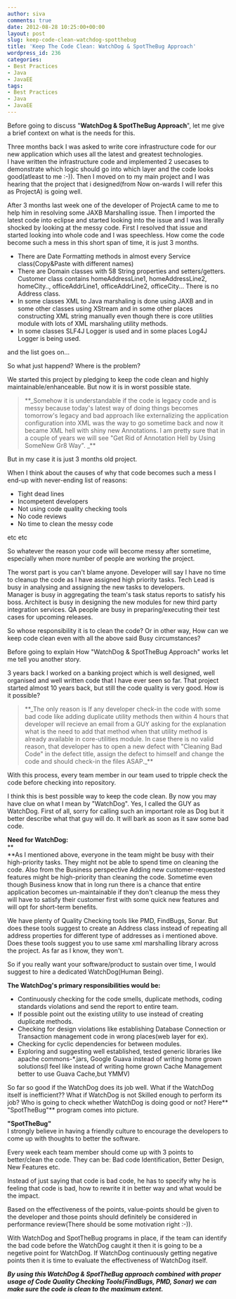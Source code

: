 ```yaml
---
author: siva
comments: true
date: 2012-08-28 10:25:00+00:00
layout: post
slug: keep-code-clean-watchdog-spotthebug
title: 'Keep The Code Clean: WatchDog & SpotTheBug Approach'
wordpress_id: 236
categories:
- Best Practices
- Java
- JavaEE
tags:
- Best Practices
- Java
- JavaEE
---
```


  
Before going to discuss "**WatchDog & SpotTheBug Approach**", let me give a brief context on what is the needs for this.  
  
Three months back I was asked to write core infrastructure code for our new application which uses all the latest and greatest technologies.  
I have written the infrastructure code and implemented 2 usecases to demonstrate which logic should go into which layer and the code looks good(atleast to me :-)). Then I moved on to my main project and I was hearing that the project that i designed(from Now on-wards I will refer this as ProjectA) is going well.  
  
After 3 months last week one of the developer of ProjectA came to me to help him in resolving some JAXB Marshalling issue. Then I imported the latest code into eclipse and started looking into the issue and I was literally shocked by looking at the messy code. First I resolved that issue and started looking into whole code and I was speechless. How come the code become such a mess in this short span of time, it is just 3 months.  
  
  


  * There are Date Formatting methods in almost every Service class(Copy&Paste with different names)
  * There are Domain classes with 58 String properties and setters/getters. Customer class contains homeAddressLine1, homeAddressLine2, homeCity.., officeAddrLine1, officeAddrLine2, officeCity... There is no Address class.
  * In some classes XML to Java marshaling is done using JAXB and in some other classes using XStream and in some other places constructing XML string manually even though there is core utilities module with lots of XML marshaling utility methods.
  * In some classes SLF4J Logger is used and in some places Log4J Logger is being used.
  
and the list goes on...  
  
So what just happend? Where is the problem?  
  
We started this project by pledging to keep the code clean and highly maintainable/enhanceable. But now it is in worst possible state.  
  


<blockquote>**_Somehow it is understandable if the code is legacy code and is messy because today's latest way of doing things becomes tomorrow's legacy and bad approach like externalizing the application configuration into XML was the way to go sometime back and now it became XML hell with shiny new Annotations. I am pretty sure that in a couple of years we will see "Get Rid of Annotation Hell by Using SomeNew Gr8 Way". _**</blockquote>

  
But in my case it is just 3 months old project.  
  
When I think about the causes of why that code becomes such a mess I end-up with never-ending list of reasons:  
  


  * Tight dead lines
  * Incompetent developers
  * Not using code quality checking tools
  * No code reviews
  * No time to clean the messy code
  
etc etc  
  
So whatever the reason your code will become messy after sometime, especially when more number of people are working the project.  
  
The worst part is you can't blame anyone. Developer will say I have no time to cleanup the code as I have assigned high priority tasks. Tech Lead is busy in analysing and assigning the new tasks to developers.  
Manager is busy in aggregating the team's task status reports to satisfy his boss. Architect is busy in designing the new modules for new third party integration services. QA people are busy in preparing/executing their test cases for upcoming releases.  
  
So whose responsibility it is to clean the code? Or in other way, How can we keep code clean even with all the above said Busy circumstances?  
  
Before going to explain How "WatchDog & SpotTheBug Approach" works let me tell you another story.  
  
3 years back I worked on a banking project which is well designed, well organised and well written code that I have ever seen so far. That project started almost 10 years back, but still the code quality is very good. How is it possible?  
  


<blockquote>**_The only reason is If any developer check-in the code with some bad code like adding duplicate utility methods then within 4 hours that developer will recieve an email from a GUY asking for the explanation what is the need to add that method when that utility method is already available in core-utilities module. In case there is no valid reason, that developer has to open a new defect with "Cleaning Bad Code" in the defect title, assign the defect to himself and change the code and should check-in the files ASAP._**</blockquote>

  
With this process, every team member in our team used to tripple check the code before checking into repository.  
  
I think this is best possible way to keep the code clean. By now you may have clue on what I mean by "WatchDog". Yes, I called the GUY as WatchDog. First of all, sorry for calling such an important role as Dog but it better describe what that guy will do. It will bark as soon as it saw some bad code.  
  
**Need for WatchDog:**  
**  
**As I mentioned above, everyone in the team might be busy with their high-priority tasks. They might not be able to spend time on cleaning the code. Also from the Business perspective Adding new customer-requested features might be high-priority than cleaning the code. Sometime even though Business know that in long run there is a chance that entire application becomes un-maintainable if they don't cleanup the mess they will have to satisfy their customer first with some quick new features and will opt for short-term benefits.  
  
We have plenty of Quality Checking tools like PMD, FindBugs, Sonar. But does these tools suggest to create an Address class instead of repeating all address properties for different type of addresses as i mentioned above. Does these tools suggest you to use same xml marshalling library across the project. As far as I know, they won't.  
  
So if you really want your software/product to sustain over time, I would suggest to hire a dedicated WatchDog(Human Being).  
  
**The WatchDog's primary responsibilities would be:**  
  


  * Continuously checking for the code smells, duplicate methods, coding standards violations and send the report to entire team.
  * If possible point out the existing utility to use instead of creating duplicate methods.
  * Checking for design violations like establishing Database Connection or Transaction management code in wrong places(web layer for ex).
  * Checking for cyclic dependencies for between modules.
  * Exploring and suggesting well established, tested generic libraries like apache commons-*.jars, Google Guava instead of writing home grown solutions(I feel like instead of writing home grown Cache Management better to use Guava Cache,but YMMV)
  
  
So far so good if the WatchDog does its job well. What if the WatchDog itself is inefficient?? What if WatchDog is not Skilled enough to perform its job? Who is going to check whether WatchDog is doing good or not?  Here** "SpotTheBug"** program comes into picture.  
  
**"SpotTheBug"**  
I strongly believe in having a friendly culture to encourage the developers to come up with thoughts to better the software.  
  
Every week each team member should come up with 3 points to better/clean the code. They can be: Bad code Identification, Better Design, New Features etc.  
  
Instead of just saying that code is bad code, he has to specify why he is feeling that code is bad, how to rewrite it in better way and what would be the impact.  
  
Based on the effectiveness of the points, value-points should be given to the developer and those points should definitely be considered in performance review(There should be some motivation right :-)).  
  
With WatchDog and SpotTheBug programs in place, if the team can identify the bad code before the WatchDog caught it then it is going to be a negetive point for WatchDog. If WatchDog continuously getting negative points then it is time to evaluate the effectiveness of WatchDog itself.  
  
**_By using this WatchDog & SpotTheBug approach combined with proper usage of Code Quality Checking Tools(FindBugs, PMD, Sonar) we can make sure the code is clean to the maximum extent._**  
  
  
  


  

